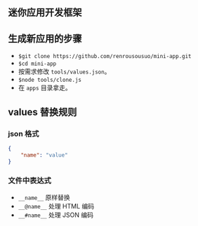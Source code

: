 迷你应用开发框架
----

## 生成新应用的步骤

* `$git clone https://github.com/renrousousuo/mini-app.git`
* `$cd mini-app`
* 按需求修改 `tools/values.json`。
* `$node tools/clone.js`
* 在 `apps` 目录拿走。

## values 替换规则

### json 格式

```json
{
	"name": "value"
}
```

### 文件中表达式

* `__name__` 原样替换
* `__@name__` 处理 HTML 编码
* `__#name__` 处理 JSON 编码